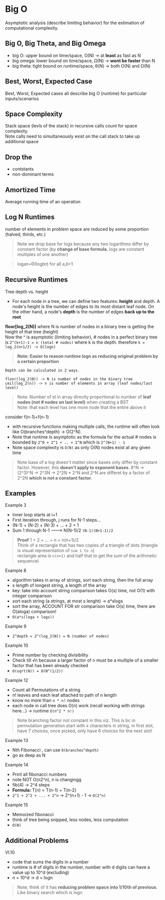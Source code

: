 # Big O

Asymptotic analysis (describe limiting behavior) for the estimation of computational complexity.

## Big O, Big Theta, and Big Omega

- big O: upper bound on time/space, O(N) -> at **least** as fast as N
- big omega: lower bound on time/space, Ω(N) -> **wont be faster** than N
- big theta: tight bound on runtime/space, θ(N) -> both O(N) and Ω(N)

## Best, Worst, Expected Case

Best, Worst, Expected cases all describe big O (runtime) for particular inputs/scenarios

## Space Complexity

Stack space (levls of the stack) in recursive calls count for space complexity.\
Note calls need to simultaneously exist on the call stack to take up additional space

## Drop the

- contstants
- non-dominant terms

## Amortized Time

Average running time of an operation

## Log N Runtimes

number of elements in problem space are reduced by some proportion (halved, thirds, etc.)

> Note we drop base for logs because any two logarithms differ by constant factor (by **change of base formula**, logs are constant multiples of one another)

>log𝑎𝑛=Θ(log𝑏𝑛) for all 𝑎,𝑏>1

## Recursive Runtimes

Tree depth vs. height
- For each node in a tree, we can define two features: **height** and depth. A node's height is the number of edges to its most distant leaf node. On the other hand, a node's **depth** is the number of edges **back up to the root**

**floor[log_2(N)]** where N is number of nodes in a binary tree is getting the height of that tree (height)\
Now the ^ is asymptotic (limiting behavior), # nodes in a perfect binary tree is `2^(k+1)-1 = n (total # nodes)` where  k is the depth. therefore `k = log_2(n+1/2) -> O(logn)`

> **Note: Easier to reason runtime logn as reducing original problem by a certain proportion**

```
Depth can be calculated in 2 ways.

floor(log_2(N)) -> N is number of nodes in the binary tree
ceil(log_2(n)) -> n is number of elements in array (leaf nodes/last level)
```

> Note: Number of el in array directly proportional to number of **leaf nodes (not # nodes on last level)** when creating a BST \
> Note: that each level has one more node that the entire above it


consider f(n-1)+f(n-1)
- with recursive functions making multiple calls, the runtime will often look like O(branches^depth) -> O(2^N).
- Note that runtime is asymptotic as the formula for the actual # nodes is bounded by `2^0 + 2^1 + .. + 2^N` which is `2^(N+1) - 1`
- Note space complexity is `O(N)` as only O(N) nodes exist at any given time

> Note base of a log doesn't matter since bases only differ by constant factor. However, this **doesn't apply to exponent bases**. 8^N -> (2^3)^N -> 2^3N -> 2^2N * 2^N and 2^N are differet by a factor of 2^2N **which is not a constant factor**.

## Examples

Example 3
- inner loop starts at i+1
- First iteration through, j runs for N-1 steps...
- (N-1) + (N-2) + (N-3) + ... + 2 + 1
- Sum 1 through N-1 ---> N(N-1)/2 `(N-1)(N+1-1)/2`

> **Proof** 1 + 2 + ... + n = n(n+1)/2\
Think of a rectangle that has two copies of a triangle of dots (triangle is visual representation of `sum 1 to n`)\
rectangle area is `n(n+1)` and half that to get the sum of the arithmetic sequence)

Example 8
- algorithm takes in array of strings, sort each string, then the full array
- s length of longest string, a length of the array
- key: take into account string comparison takes O(s) time, not O(1) with integer comparison
- sort each string (a strings, at most s lenght) -> a*slogs
- sort the array, ACCOUNT FOR str comparison take O(s) time, there are O(aloga) comparison!
- `O(a*s(loga + logs))`

Example 9
- `2^depth = 2^(log_2(N)) = N (number of nodes)`

Example 10
- Prime number by checking divisibility
- Check till √n because a larger factor of n must be a multiple of a smaller factor that has been already checked
- `O(sqrt(N)) = O(N^(1/2))`

Example 12
- Count all Permutations of a string
- n! leaves and each leaf attached to path of n length
- know no more than `n * n!` nodes
- each node in call tree does O(n) work (recall working with strings here...) -> runtime `O(n^2 * n!)`

> Note branching factor not constant in this viz. This is bc in permutation generation start with x characters in string, in first slot, have 7 choices, once picked, only have 6 choices for the next slot!

Example 13

- Nth Fibonacci , can use `O(branches^depth)`
- go as deep as N

Example 14

- Print all fibonacci numbers
- note NOT O(n2^n), n is changingg
- fib(4) -> 2^4 steps
- **Formula:** T(n) = T(n-1) + T(n-2)
- `2^1 + 2^2 + ... + 2^n` -> 2^(n+1) - 1 -> `O(2^n)`

Example 15

- Memoized fibonacci
- think of tree being snipped, less nodes, less computation
- `O(N)`

## Additional Problems

VI.10
- code that sums the digits in a number
- runtime is # of digits in the number, number with d digits can have a value up to 10^d (excluding)
- n = 10^d -> d = logn
> Note, think of it has **reducing problem space into 1/10th of previous**. Like binary search which is logn
